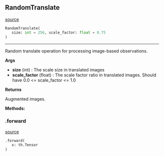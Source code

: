 #


## RandomTranslate
[source](https://github.com/RLE-Foundation/rllte/blob/main/rllte/xplore/augmentation/random_translate.py/#L6)
```python 
RandomTranslate(
   size: int = 256, scale_factor: float = 0.75
)
```


---
Random translate operation for processing image-based observations.

**Args**

* **size** (int) : The scale size in translated images
* **scale_factor** (float) : The scale factor ratio in translated images. Should have 0.0 <= scale_factor <= 1.0


**Returns**

Augmented images.


**Methods:**


### .forward
[source](https://github.com/RLE-Foundation/rllte/blob/main/rllte/xplore/augmentation/random_translate.py/#L20)
```python
.forward(
   x: th.Tensor
)
```

